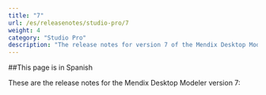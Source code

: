 ```yaml
---
title: "7"
url: /es/releasenotes/studio-pro/7
weight: 4
category: "Studio Pro"
description: "The release notes for version 7 of the Mendix Desktop Modeler."
---
```


##This page is in Spanish 

These are the release notes for the Mendix Desktop Modeler version 7:


